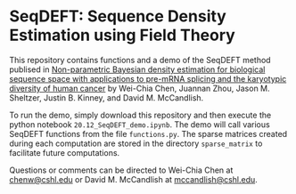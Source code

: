# SeqDEFT: Sequence Density Estimation using Field Theory
This repository contains functions and a demo of the SeqDEFT method publised in [Non-parametric Bayesian density estimation for biological sequence space with 
applications to pre-mRNA splicing and the karyotypic diversity of human cancer](https://doi.org/10.1101/2020.11.25.399253) by Wei-Chia Chen, Juannan Zhou, Jason M.
Sheltzer, Justin B. Kinney, and David M. McCandlish.

To run the demo, simply download this repository and then execute the python notebook `20.12_SeqDEFT_demo.ipynb`. The demo will call various SeqDEFT functions from
the file `functions.py`. The sparse matrices created during each computation are stored in the directory `sparse_matrix` to facilitate future computations.

Questions or comments can be directed to Wei-Chia Chen at chenw@cshl.edu or David M. McCandlish at mccandlish@cshl.edu.
